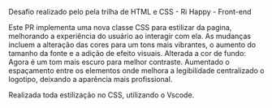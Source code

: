 Desafio realizado pelo pela trilha de HTML e CSS - Ri Happy - Front-end

Este PR implementa uma nova classe CSS para estilizar da pagina, melhorando a experiência do usuário ao interagir com ela. As mudanças incluem a alteração das cores para um tons mais vibrantes, o aumento do tamanho da fonte e a adição de efeito visuais. Alterada a cor de fundo: Agora é um tom mais escuro para melhor contraste. Aumentado o espaçamento entre os elementos onde melhora a legibilidade centralizado o logotipo, deixando a aparência mais profissional.

Realizada toda estilização no CSS, utilizando o Vscode.

